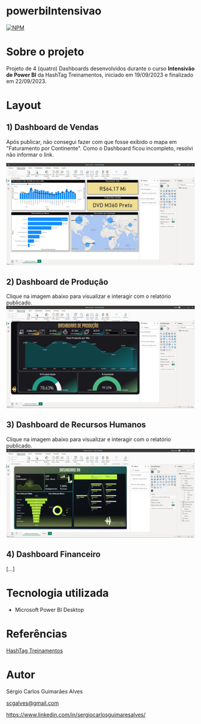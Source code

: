 # powerbiIntensivao
[![NPM](https://img.shields.io/npm/l/react)](https://github.com/scgalves/powerbiIntensivao/blob/main/LICENSE)

# Sobre o projeto
Projeto de 4 (quatro) Dashboards desenvolvidos durante o curso **Intensivão de Power BI** da HashTag Treinamentos, iniciado em 19/09/2023 e finalizado em 22/09/2023.

# Layout
## 1) Dashboard de Vendas
Após publicar, não consegui fazer com que fosse exibido o mapa em "Faturamento por Continente". Como o Dashboard ficou incompleto, resolvi não informar o link.

![Imagem 1](https://github.com/scgalves/powerbiIntensivao/blob/main/pratica-1.png)
## 2) Dashboard de Produção
Clique na imagem abaixo para visualizar e interagir com o relatório publicado.
[![Dashboard 2](https://github.com/scgalves/powerbiIntensivao/blob/main/pratica-2.png)](https://app.powerbi.com/view?r=eyJrIjoiNTMyNWIzZWItZWE5Mi00MzY2LThkZjYtM2ZlYzg0YWIxMDE2IiwidCI6Ijc2MmY1YTRjLTE3NzgtNDNiZC1iOGU3LTJjYzIyNGY4NzBhZiJ9)
## 3) Dashboard de Recursos Humanos
Clique na imagem abaixo para visualizar e interagir com o relatório publicado.
[![Dashboard 3](https://github.com/scgalves/powerbiIntensivao/blob/main/pratica-3.png)](https://app.powerbi.com/view?r=eyJrIjoiOWQ5YjAzNWMtZGVhNy00ODA2LWJhNjgtMDNmZmQ2NDllYzM2IiwidCI6Ijc2MmY1YTRjLTE3NzgtNDNiZC1iOGU3LTJjYzIyNGY4NzBhZiJ9)
## 4) Dashboard Financeiro
[...]

# Tecnologia utilizada
- Microsoft Power BI Desktop

# Referências
[HashTag Treinamentos](https://www.hashtagtreinamentos.com/)

# Autor
Sérgio Carlos Guimarães Alves

scgalves@gmail.com

https://www.linkedin.com/in/sergiocarlosguimaresalves/
